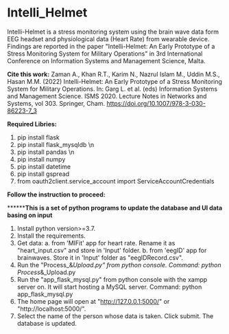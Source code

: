 # Intelli_Helmet
Intelli-Helmet is a stress monitoring system using the brain wave data form EEG headset and physiological data (Heart Rate) from wearable device. Findings are reported in the paper "Intelli-Helmet: An Early Prototype of a Stress Monitoring System for Military Operations" in 3rd International Conference on Information Systems and Management Science, Malta.

**Cite this work:** Zaman A., Khan R.T., Karim N., Nazrul Islam M., Uddin M.S., Hasan M.M. (2022) Intelli-Helmet: An Early Prototype of a Stress Monitoring System for Military Operations. In: Garg L. et al. (eds) Information Systems and Management Science. ISMS 2020. Lecture Notes in Networks and Systems, vol 303. Springer, Cham. https://doi.org/10.1007/978-3-030-86223-7_3


**Required Libries:**
1. pip install flask
2. pip install flask_mysqldb \n
3. pip install pandas \n
4. pip install numpy
5. pip install datetime
6. pip install gspread
7. from oauth2client.service_account import ServiceAccountCredentials

**Follow the instruction to proceed:**

****************This is a set of python programs to update the database and UI data basing on input**********

1. Install python version>=3.7.
2. Install the requirements.
3. Get data:
	a. from 'MIFit' app for heart rate. Rename it as "heart_input.csv" and store in 'Input' folder.
	b. from 'eegID' app for brainwaves. Store it in 'Input' folder as "eegIDRecord.csv".
4. Run the "Process_&_Upload.py" from python console.
	Command: 
		python Process_&_Upload.py
5. Run the "app_flask_mysql.py" from python console with the xampp server on. It will start hosting a MySQL server.
	Command: 
		python app_flask_mysql.py
6. The home page will open at "http://127.0.0.1:5000/" or "http://localhost:5000/".
7. Select the name of the person whose data is taken. Click submit. The database is updated.

